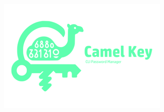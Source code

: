 <div align="center">
  <img src="https://github.com/angcoder-c/camelkey/blob/main/branding/main.png">
</div>